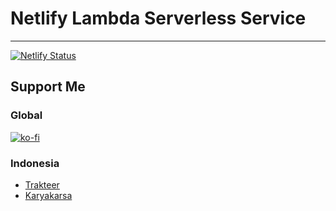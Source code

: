 # Netlify Lambda Serverless Service

---

[![Netlify Status](https://api.netlify.com/api/v1/badges/60de80f4-24f5-4f91-961a-bfdb834d5dd7/deploy-status)](https://app.netlify.com/sites/laughing-lovelace-b05a22/deploys)

## Support Me
### Global
[![ko-fi](https://www.ko-fi.com/img/githubbutton_sm.svg)](https://ko-fi.com/gadingnst)
### Indonesia
- [Trakteer](https://trakteer.id/gadingnst)
- [Karyakarsa](https://karyakarsa.com/gadingnst)
